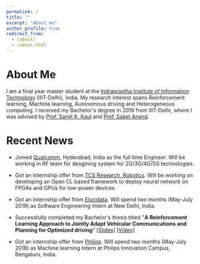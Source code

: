 ```yaml
---
permalink: /
title: ""
excerpt: "About me"
author_profile: true
redirect_from: 
  - /about/
  - /about.html
---
```


About Me
========

I am a final year master student at the [Indraprastha Institute of Information Technology](https://www.iiitd.ac.in/) (IIIT-Delhi), India. My research interest spans Reinforcement learning, Machine learning, Autonomous driving and Heterogeneous computing. I received my Bachelor's degree in 2019 from IIIT-Delhi, where I was advised by [Prof. Sanjit K. Kaul](https://sites.google.com/view/sanjitkkaul/) and [Prof. Saket Anand](https://www.iiitd.edu.in/~anands/).


Recent News
======

* Joined [Qualcomm](https://www.qualcomm.com/), Hyderabad, India as the full time Engineer. Will be working in RF team for desgining system for 2G/3G/4G/5G technologies. 

* Got an internship offer from [TCS Research, Robotics](https://www.tcs.com/tcs-research). Will be working on developing an Open CL based framework to deploy neural network on FPGAs and GPUs for low-power devices.

* Got an internship offer from [Elucidata](https://elucidata.io/). Will spend two months (May-July 2019) as Software Engineering Intern at New Delhi, India.

* Successfully completed my Bachelor's thesis titled "**A Reinforcement Learning Approach to Jointly Adapt Vehicular Communications and Planning for Optimized driving**" [[Slides]](https://docs.google.com/presentation/d/1IE7JBWysJrsmEhM11FQ0rIlCcIJzJh7t-z4YUDAcZNY/edit?usp=sharing) [[Video]](https://www.youtube.com/watch?v=la9ujSdYQSQ)

* Got an internship offer from [Philips](https://www.philips.co.in/content/corporate/en_IN/about-philips/philips-innovation-center.html/). Will spend two months (May-July 2018) as Machine learning Intern at Philips Innovation Campus, Bengaluru, India.


